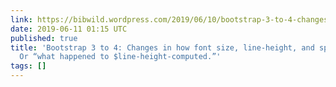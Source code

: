 ```yaml
---
link: https://bibwild.wordpress.com/2019/06/10/bootstrap-3-to-4-changes-in-how-font-size-line-height-and-spacing-is-done-or-what-happened-to-line-height-computed/
date: 2019-06-11 01:15 UTC
published: true
title: 'Bootstrap 3 to 4: Changes in how font size, line-height, and spacing is done.
  Or “what happened to $line-height-computed.”'
tags: []
---
```



